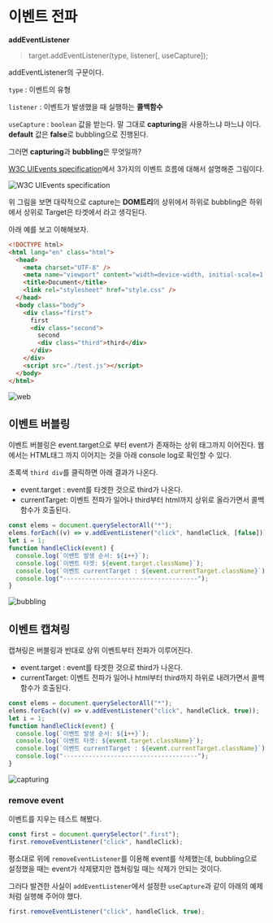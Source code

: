 # 이벤트 전파

**addEventListener**

> target.addEventListener(type, listener[, useCapture]);

addEventListener의 구문이다.

`type` : 이벤트의 유형

`listener` : 이벤트가 발생했을 때 실행하는 **콜백함수**

`useCapture` : `boolean` 값을 받는다. 말 그대로 **capturing**을 사용하느냐 마느냐 이다. **default** 값은 **false**로 bubbling으로 진행된다.

그러면 **capturing**과 **bubbling**은 무엇일까?

[W3C UIEvents specification](https://www.w3.org/TR/uievents/)에서 3가지의 이벤트 흐름에 대해서 설명해준 그림이다.

![W3C UIEvents specification](https://www.w3.org/TR/uievents/images/eventflow.svg)

위 그림을 보면 대략적으로 capture는 **DOM트리**의 상위에서 하위로
bubbling은 하위에서 상위로 Target은 타겟에서 라고 생각된다.

아래 예를 보고 이해해보자.

```html
<!DOCTYPE html>
<html lang="en" class="html">
  <head>
    <meta charset="UTF-8" />
    <meta name="viewport" content="width=device-width, initial-scale=1.0" />
    <title>Document</title>
    <link rel="stylesheet" href="style.css" />
  </head>
  <body class="body">
    <div class="first">
      first
      <div class="second">
        second
        <div class="third">third</div>
      </div>
    </div>
    <script src="./test.js"></script>
  </body>
</html>
```

![web](https://user-images.githubusercontent.com/67357426/99765647-d79a9480-2b42-11eb-853f-c9b34db9e328.png)

## 이벤트 버블링

이벤트 버블링은 event.target으로 부터 event가 존재하는 상위 태그까지 이어진다. 웹에서는 HTML태그 까지 이어지는 것을 아래 console log로 확인할 수 있다.

초록색 `third div`를 클릭하면 아래 결과가 나온다.

- event.target : event를 타겟한 것으로 third가 나온다.
- currentTarget: 이벤트 전파가 일어나 third부터 html까지 상위로 올라가면서 콜백함수가 호출된다.

```javascript
const elems = document.querySelectorAll("*");
elems.forEach((v) => v.addEventListener("click", handleClick, [false]));
let i = 1;
function handleClick(event) {
  console.log(`이벤트 발생 순서: ${i++}`);
  console.log(`이벤트 타겟: ${event.target.className}`);
  console.log(`이벤트 currentTarget : ${event.currentTarget.className}`);
  console.log("-------------------------------------");
}
```

![bubbling](https://user-images.githubusercontent.com/67357426/99764567-ae790480-2b40-11eb-998d-33d0a92d10fc.png)

## 이벤트 캡쳐링

캡쳐링은 버블링과 반대로 상위 이벤트부터 전파가 이루어진다.

- event.target : event를 타겟한 것으로 third가 나온다.
- currentTarget: 이벤트 전파가 일어나 html부터 third까지 하위로 내려가면서 콜백함수가 호출된다.

```javascript
const elems = document.querySelectorAll("*");
elems.forEach((v) => v.addEventListener("click", handleClick, true));
let i = 1;
function handleClick(event) {
  console.log(`이벤트 발생 순서: ${i++}`);
  console.log(`이벤트 타겟: ${event.target.className}`);
  console.log(`이벤트 currentTarget : ${event.currentTarget.className}`);
  console.log("-------------------------------------");
}
```

![capturing](https://user-images.githubusercontent.com/67357426/99764676-ec762880-2b40-11eb-861d-cc038902430b.png)

### remove event

이벤트를 지우는 테스트 해봤다.

```javascript
const first = document.querySelector(".first");
first.removeEventListener("click", handleClick);
```

평소대로 위에 `removeEventListener`를 이용해 event를 삭제했는데, bubbling으로 설정했을 때는 event가 삭제됐지만 캡쳐링일 때는 삭제가 안되는 것이다.

그러다 발견한 사실이 `addEventListener`에서 설정한 `useCapture`과 같이 아래의 예제처럼 실행해 주어야 했다.

```javascript
first.removeEventListener("click", handleClick, true);
```
